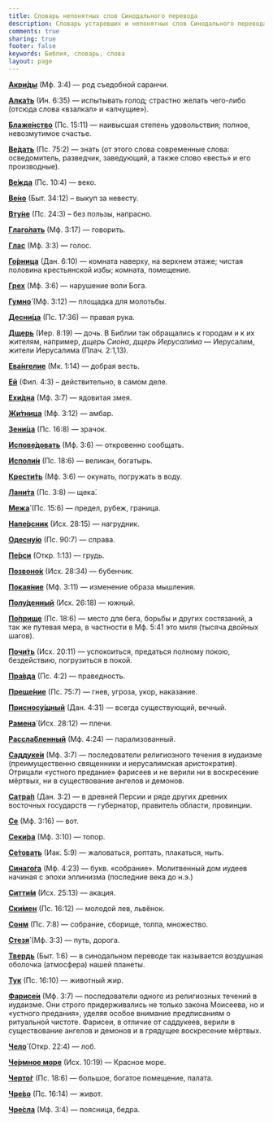 ```yaml
---
title: Словарь непонятных слов Синодального перевода
description: Словарь устаревших и непонятных слов Синодального перевода
comments: true
sharing: true
footer: false
keywords: Библия, словарь, слова
layout: page
---
```


[**Акри́ды**](https://ru.wiktionary.org/wiki/акрида) (Мф. 3:4) — род съедобной саранчи.

[**Алка́ть**](https://ru.wiktionary.org/wiki/алкать) (Ин. 6:35) — испытывать голод; страстно желать чего-либо (отсюда слова «взалкал» и «алчущие»).

[**Блаже́нство**](https://ru.wiktionary.org/wiki/блаженство) (Пс. 15:11) — наивысшая степень удовольствия; полное, невозмутимое счастье.

[**Ве́дать**](https://ru.wiktionary.org/wiki/ведать) (Пс. 75:2) — знать (от этого слова современные слова: осведомитель, разведчик, заведующий, а также слово «весть» и его производные).

[**Ве́жда**](https://ru.wiktionary.org/wiki/вежда) (Пс. 10:4) — веко.

[**Ве́но**](https://ru.wiktionary.org/wiki/вено) (Быт. 34:12) – выкуп за невесту.

[**Вту́не**](https://ru.wiktionary.org/wiki/втуне) (Пс. 24:3) – без пользы, напрасно.

[**Глаго́лать**](https://ru.wiktionary.org/wiki/глаголать) (Мф. 3:17) — говорить.

[**Глас**](https://ru.wiktionary.org/wiki/глас) (Мф. 3:3) — голос.

[**Го́рница**](https://ru.wiktionary.org/wiki/горница) (Дан. 6:10) — комната наверху, на верхнем этаже; чистая половина крестьянской избы; комната, помещение.

[**Грех**](https://ru.wiktionary.org/wiki/грех) (Мф. 3:6) — нарушение воли Бога.

[**Гумно́**](https://ru.wiktionary.org/wiki/гумно) (Мф. 3:12) — площадка для молотьбы.

[**Десни́ца**](https://ru.wiktionary.org/wiki/десница) (Пс. 17:36) — правая рука.

[**Дщерь**](https://ru.wiktionary.org/wiki/дщерь) (Иер. 8:19) — дочь. В Библии так обращались к городам и к их жителям, например, _дщерь Сио́на_, _дщерь Иерусали́ма_ — Иерусалим, жители Иерусалима (Плач. 2:1,13).

[**Ева́нгелие**](https://ru.wiktionary.org/wiki/Евангелие) (Мк. 1:14) — добрая весть.

[**Ей**](https://vasmer.lexicography.online/е/ей) (Фил. 4:3) – действительно, в самом деле.

[**Ехи́дна**](https://ru.wiktionary.org/wiki/ехидна) (Мф. 3:7) — ядовитая змея.

[**Жи́тница**](https://ru.wiktionary.org/wiki/житница) (Мф. 3:12) — амбар.

[**Зени́ца**](https://ru.wiktionary.org/wiki/зеница) (Пс. 16:8) — зрачок.

[**Испове́довать**](https://ru.wiktionary.org/wiki/исповедовать) (Мф. 3:6) — откровенно сообщать.

[**Исполи́н**](https://ru.wiktionary.org/wiki/исполин) (Пс. 18:6) — великан, богатырь.

[**Крести́ть**](https://ru.wikipedia.org/wiki/Крещение) (Мф. 3:6) — окунать, погружать в воду.

[**Лани́та**](https://ru.wiktionary.org/wiki/ланита) (Пс. 3:8) — щека́.

[**Межа́**](https://ru.wiktionary.org/wiki/межа) (Пс. 15:6) — предел, рубеж, граница.

[**Напе́рсник**](https://ru.wiktionary.org/wiki/перси) (Исх. 28:15) — нагрудник.

[**Одесну́ю**](https://ru.wiktionary.org/wiki/одесную) (Пс. 90:7) — справа.

[**Пе́рси**](https://ru.wiktionary.org/wiki/перси) (Откр. 1:13) — грудь.

[**Позвоно́к**](https://ru.wiktionary.org/wiki/позвонок) (Исх. 28:34) — бубенчик.

[**Покая́ние**](https://azbyka.ru/pokayanie) (Мф. 3:11) — изменение образа мышления.

[**Полу́денный**](https://www.efremova.info/word/poludennyj.html) (Исх. 26:18) — южный.

[**По́прище**](https://ru.wiktionary.org/wiki/поприще) (Пс. 18:6) — место для бега, борьбы и других состязаний, а так же путевая мера, в частности в Мф. 5:41 это миля (тысяча двойных шагов).

[**Почи́ть**](https://ru.wiktionary.org/wiki/почить) (Исх. 20:11) — успокоиться, предаться полному покою, бездействию, погрузиться в покой.

[**Пра́вда**](http://slovari.299.ru/word.php?id=25699&sl=oj) (Пс. 4:2) — праведность.

[**Преще́ние**](https://ru.wiktionary.org/wiki/прещение) (Пс. 75:7) — гнев, угроза, укор, наказание.

[**Присносу́щный**](https://slovar.cc/rel/cerkov/2321096.html) (Дан. 4:31) — всегда существующий, вечный.

[**Рамена́**](https://ru.wiktionary.org/wiki/рамена) (Исх. 28:12) — плечи.

[**Рассла́бленный**](https://ru.wiktionary.org/wiki/расслабленный) (Мф. 4:24) — парализованный.

[**Саддуке́и**](https://ru.wikipedia.org/wiki/Саддукеи) (Мф. 3:7) — последователи религиозного течения в иудаизме (преимущественно священники и иерусалимская аристократия). Отрицали «устного предание» фарисеев и не верили ни в воскресение мёртвых, ни в существование ангелов и демонов.

[**Сатра́п**](https://ru.wiktionary.org/wiki/сатрап) (Дан. 3:2) — в древней Персии и ряде других древних восточных государств — губернатор, правитель области, провинции.

[**Се**](https://ru.wiktionary.org/wiki/се) (Мф. 3:16) — вот.

[**Секи́ра**](https://ru.wiktionary.org/wiki/секира) (Мф. 3:10) — топор.

[**Се́товать**](https://ru.wiktionary.org/wiki/сетовать) (Иак. 5:9) — жаловаться, роптать, плакаться, ныть.

[**Синаго́га**](https://ru.wiktionary.org/wiki/синагога) (Мф. 4:23) — букв. «собрание». Молитвенный дом иудеев начиная с эпохи эллинизма (последние века до н.э.)

[**Ситти́м**](https://bible_dic_ru.academic.ru/3746/ситтим) (Исх. 25:13) — акация.

[**Ски́мен**](https://vasmer.lexicography.online/с/скимен) (Пс. 16:12) — молодой лев, львёнок.

[**Сонм**](https://ru.wiktionary.org/wiki/сонм) (Пс. 7:8) — собрание, сборище, толпа, множество.

[**Стезя́**](https://ru.wiktionary.org/wiki/стезя) (Мф. 3:3) — путь, дорога.

[**Твердь**](https://ru.wiktionary.org/wiki/твердь) (Быт. 1:6) — в синодальном переводе так называется воздушная оболочка (атмосфера) нашей планеты.

[**Тук**](https://ru.wiktionary.org/wiki/тук) (Пс. 16:10) — животный жир.

[**Фарисе́и**](https://ru.wikipedia.org/wiki/Фарисеи) (Мф. 3:7) — последователи одного из религиозных течений в иудаизме. Они строго придерживались не только закона Моисеева, но и «устного предания», уделяя особое внимание предписаниям о ритуальной чистоте. Фарисеи, в отличие от саддукеев, верили в существование ангелов и демонов и в грядущее воскресение мёртвых.

[**Чело́**](https://ru.wiktionary.org/wiki/чело) (Откр. 22:4) — лоб.

[**Че́рмное море**](https://ru.wiktionary.org/wiki/чермный) (Исх. 10:19) — Красное море.

[**Черто́г**](https://ru.wiktionary.org/wiki/чертог) (Пс. 18:6) — большое, богатое помещение, палата.

[**Чре́во**](https://ru.wiktionary.org/wiki/чрево) (Пс. 16:14) — живот.

[**Чре́сла**](https://ru.wiktionary.org/wiki/чресла) (Мф. 3:4) — поясница, бедра.
